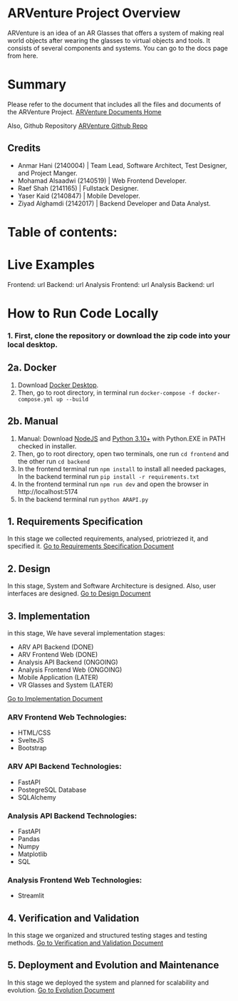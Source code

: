 # ARVenture Project Overview

ARVenture is an idea of an AR Glasses that offers a system of making real world objects after wearing the glasses to virtual objects and tools. It consists of several components and systems. You can go to the docs page from here.

# Summary

Please refer to the document that includes all the files and documents of the ARVenture Project. [ARVenture Documents Home]()

Also, Github Repository [ARVenture Github Repo]()

## Credits

- Anmar Hani (2140004) | Team Lead, Software Architect, Test Designer, and Project Manger.
- Mohamad Alsaadwi (2140519) | Web Frontend Developer.
- Raef Shah (2141165) | Fullstack Designer.
- Yaser Kaid (2140847) | Mobile Developer.
- Ziyad Alghamdi (2142017) | Backend Developer and Data Analyst.

<!-- Fawaz Khosifan - System Admin and Penetration Tester -->

# Table of contents:


# Live Examples

Frontend: url
Backend: url
Analysis Frontend: url
Analysis Backend: url

# How to Run Code Locally

### 1. First, clone the repository or download the zip code into your local desktop.

## 2a. Docker

1. Download [Docker Desktop](https://www.docker.com/products/docker-desktop/).
2. Then, go to root directory, in terminal run `docker-compose -f docker-compose.yml up --build`

## 2b. Manual

1. Manual: Download [NodeJS](https://nodejs.org/en/download) and [Python 3.10+](https://www.python.org/downloads/) with Python.EXE in PATH checked in installer.
2. Then, go to root directory, open two terminals, one run `cd frontend` and the other run `cd backend`
3. In the frontend terminal run `npm install` to install all needed packages, In the backend terminal run `pip install -r requirements.txt`
4. In the frontend terminal run `npm run dev` and open the browser in http://localhost:5174
5. In the backend terminal run `python ARAPI.py`

## 1. Requirements Specification

In this stage we collected requirements, analysed, priotriezed it, and specified it.
[Go to Requirements Specification Document](./documents/project-management/execution/implementation.md)

## 2. Design

In this stage, System and Software Architecture is designed. Also, user interfaces are designed.
[Go to Design Document](./documents/project-management/execution/implementation.md)

## 3. Implementation

in this stage, We have several implementation stages:

- ARV API Backend (DONE)
- ARV Frontend Web (DONE)
- Analysis API Backend (ONGOING)
- Analysis Frontend Web (ONGOING)
- Mobile Application (LATER)
- VR Glasses and System (LATER)

[Go to Implementation Document](./documents/project-management/execution/implementation.md)

### ARV Frontend Web Technologies:

- HTML/CSS
- SvelteJS
- Bootstrap

### ARV API Backend Technologies:

- FastAPI
- PostegreSQL Database
- SQLAlchemy

### Analysis API Backend Technologies:

- FastAPI
- Pandas
- Numpy
- Matplotlib
- SQL

### Analysis Frontend Web Technologies:

- Streamlit

## 4. Verification and Validation
In this stage we organized and structured testing stages and testing methods.
[Go to Verification and Validation Document](./documents/project-management/execution/implementation.md)

## 5. Deployment and Evolution and Maintenance
In this stage we deployed the system and planned for scalability and evolution.
[Go to Evolution Document](./documents/project-management/execution/implementation.md)
